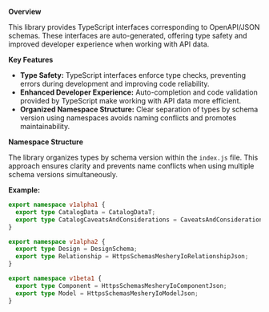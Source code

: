 
**Overview**

This library provides TypeScript interfaces corresponding to OpenAPI/JSON schemas. These interfaces are auto-generated, offering type safety and improved developer experience when working with API data.

**Key Features**

* **Type Safety:** TypeScript interfaces enforce type checks, preventing errors during development and improving code reliability.
* **Enhanced Developer Experience:** Auto-completion and code validation provided by TypeScript make working with API data more efficient.
* **Organized Namespace Structure:** Clear separation of types by schema version using namespaces avoids naming conflicts and promotes maintainability.

**Namespace Structure**

The library organizes types by schema version within the `index.js` file. This approach ensures clarity and prevents name conflicts when using multiple schema versions simultaneously.

**Example:**


```typescript
export namespace v1alpha1 {
  export type CatalogData = CatalogDataT;
  export type CatalogCaveatsAndConsiderations = CaveatsAndConsiderations;
}

export namespace v1alpha2 {
  export type Design = DesignSchema;
  export type Relationship = HttpsSchemasMesheryIoRelationshipJson;
}

export namespace v1beta1 {
  export type Component = HttpsSchemasMesheryIoComponentJson;
  export type Model = HttpsSchemasMesheryIoModelJson;
}
```





